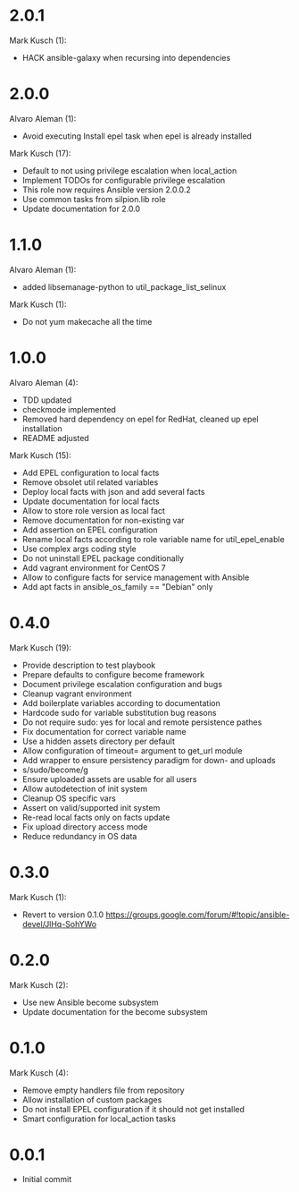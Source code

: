 # 2.0.1

Mark Kusch (1):

* HACK ansible-galaxy when recursing into dependencies

# 2.0.0

Alvaro Aleman (1):

* Avoid executing Install epel task when epel is already installed

Mark Kusch (17):

* Default to not using privilege escalation when local\_action
* Implement TODOs for configurable privilege escalation
* This role now requires Ansible version 2.0.0.2
* Use common tasks from silpion.lib role
* Update documentation for 2.0.0

# 1.1.0

Alvaro Aleman (1):

* added libsemanage-python to util\_package\_list\_selinux

Mark Kusch (1):

* Do not yum makecache all the time

# 1.0.0

Alvaro Aleman (4):

* TDD updated
* checkmode implemented
* Removed hard dependency on epel for RedHat, cleaned up epel installation
* README adjusted

Mark Kusch (15):

* Add EPEL configuration to local facts
* Remove obsolet util related variables
* Deploy local facts with json and add several facts
* Update documentation for local facts
* Allow to store role version as local fact
* Remove documentation for non-existing var
* Add assertion on EPEL configuration
* Rename local facts according to role variable name for util\_epel\_enable
* Use complex args coding style
* Do not uninstall EPEL package conditionally
* Add vagrant environment for CentOS 7
* Allow to configure facts for service management with Ansible
* Add apt facts in ansible\_os\_family == "Debian" only

# 0.4.0

Mark Kusch (19):

* Provide description to test playbook
* Prepare defaults to configure become framework
* Document privilege escalation configuration and bugs
* Cleanup vagrant environment
* Add boilerplate variables according to documentation
* Hardcode sudo for variable substitution bug reasons
* Do not require sudo: yes for local and remote persistence pathes
* Fix documentation for correct variable name
* Use a hidden assets directory per default
* Allow configuration of timeout= argument to get_url module
* Add wrapper to ensure persistency paradigm for down- and uploads
* s/sudo/become/g
* Ensure uploaded assets are usable for all users
* Allow autodetection of init system
* Cleanup OS specific vars
* Assert on valid/supported init system
* Re-read local facts only on facts update
* Fix upload directory access mode
* Reduce redundancy in OS data

# 0.3.0

Mark Kusch (1):

* Revert to version 0.1.0
  https://groups.google.com/forum/#!topic/ansible-devel/JlHq-SohYWo

# 0.2.0

Mark Kusch (2):

* Use new Ansible become subsystem
* Update documentation for the become subsystem

# 0.1.0

Mark Kusch (4):

* Remove empty handlers file from repository
* Allow installation of custom packages
* Do not install EPEL configuration if it should not get installed
* Smart configuration for local\_action tasks

# 0.0.1

* Initial commit


<!-- vim: set nofen ts=4 sw=4 et: -->
